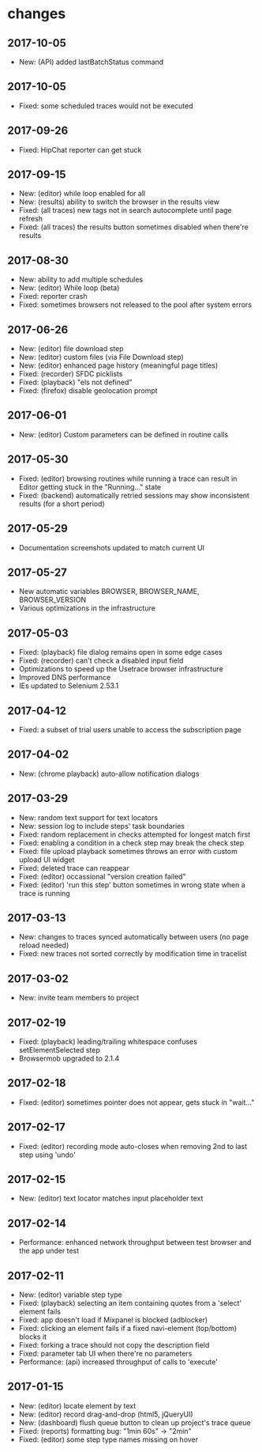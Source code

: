 # changes

## 2017-10-05
* New: (API) added lastBatchStatus command

## 2017-10-05
* Fixed: some scheduled traces would not be executed

## 2017-09-26
* Fixed: HipChat reporter can get stuck

## 2017-09-15
* New: (editor) while loop enabled for all
* New: (results) ability to switch the browser in the results view
* Fixed: (all traces) new tags not in search autocomplete until page refresh
* Fixed: (all traces) the results button sometimes disabled when there're results

## 2017-08-30
* New: ability to add multiple schedules
* New: (editor) While loop (beta)
* Fixed: reporter crash
* Fixed: sometimes browsers not released to the pool after system errors

## 2017-06-26
* New: (editor) file download step
* New: (editor) custom files (via File Download step)
* New: (editor) enhanced page history (meaningful page titles)
* Fixed: (recorder) SFDC picklists
* Fixed: (playback) "els not defined"
* Fixed: (firefox) disable geolocation prompt

## 2017-06-01
* New: (editor) Custom parameters can be defined in routine calls

## 2017-05-30
* Fixed: (editor) browsing routines while running a trace can result in Editor getting stuck in the "Running..." state
* Fixed: (backend) automatically retried sessions may show inconsistent results (for a short period)

## 2017-05-29
* Documentation screenshots updated to match current UI

## 2017-05-27
* New automatic variables BROWSER, BROWSER_NAME, BROWSER_VERSION
* Various optimizations in the infrastructure

## 2017-05-03
* Fixed: (playback) file dialog remains open in some edge cases
* Fixed: (recorder) can't check a disabled input field
* Optimizations to speed up the Usetrace browser infrastructure
* Improved DNS performance
* IEs updated to Selenium 2.53.1

## 2017-04-12
* Fixed: a subset of trial users unable to access the subscription page

## 2017-04-02
* New: (chrome playback) auto-allow notification dialogs

## 2017-03-29
* New: random text support for text locators
* New: session log to include steps' task boundaries
* Fixed: random replacement in checks attempted for longest match first
* Fixed: enabling a condition in a check step may break the check step
* Fixed: file upload playback sometimes throws an error with custom upload UI widget
* Fixed: deleted trace can reappear
* Fixed: (editor) occassional "version creation failed"
* Fixed: (editor) 'run this step' button sometimes in wrong state when a trace is running

## 2017-03-13
* New: changes to traces synced automatically between users (no page reload needed)
* Fixed: new traces not sorted correctly by modification time in tracelist

## 2017-03-02
* New: invite team members to project

## 2017-02-19
* Fixed: (playback) leading/trailing whitespace confuses setElementSelected step
* Browsermob upgraded to 2.1.4

## 2017-02-18
* Fixed: (editor) sometimes pointer does not appear, gets stuck in "wait..."

## 2017-02-17
* Fixed: (editor) recording mode auto-closes when removing 2nd to last step using 'undo'

## 2017-02-15
* New: (editor) text locator matches input placeholder text

## 2017-02-14
* Performance: enhanced network throughput between test browser and the app under test

## 2017-02-11
* New: (editor) variable step type
* Fixed: (playback) selecting an item containing quotes from a 'select' element fails
* Fixed: app doesn't load if Mixpanel is blocked (adblocker)
* Fixed: clicking an element fails if a fixed navi-element (top/bottom) blocks it  
* Fixed: forking a trace should not copy the description field
* Fixed: parameter tab UI when there're no parameters
* Performance: (api) increased throughput of calls to 'execute'

## 2017-01-15
* New: (editor) locate element by text
* New: (editor) record drag-and-drop (html5, jQueryUI)
* New: (dashboard) flush queue button to clean up project's trace queue
* Fixed: (reports) formatting bug: "1min 60s" -> "2min"
* Fixed: (editor) some step type names missing on hover
